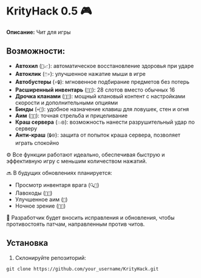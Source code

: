 # KrityHack 0.5 :video_game:

**Описание:** Чит для игры

## Возможности:
- **Автохил** (`💊📈`): автоматическое восстановление здоровья при ударе
- **Автоклик** (`🖱️⚡`): улучшенное нажатие мыши в игре
- **Автобустеры** (`⚡🔒`): мгновенное подбирание предметов без потерь
- **Расширенный инвентарь** (`🎒✨`): 28 слотов вместо обычных 16
- **Дрочка кланами** (`💪🔥`): мощный клановый контент с настройками скорости и дополнительными опциями
- **Бинды** (`⌨️🎯`): удобное назначение клавиш для ловушек, стен и огня
- **Аим** (`🔫🎯`): точная стрельба и прицеливание
- **Краш сервера** (`💥🌐`): возможность нанести разрушительный удар по серверу
- **Анти-краш** (`🔒🌐`): защита от попыток краша сервера, позволяет играть спокойно

⚙️ Все функции работают идеально, обеспечивая быструю и эффективную игру с меньшим количеством нажатий.

🔜 В будущих обновлениях планируется:
- Просмотр инвентаря врага (`🔍🎒`)
- Лавоходы (`🌋🚶`)
- Улучшенное аим (`🎯`)
- Ночное зрение (`🌙👀`)

💪 Разработчик будет вносить исправления и обновления, чтобы противостоять патчам, направленным против читов.

## Установка
1. Склонируйте репозиторий:
```shell
git clone https://github.com/your_username/KrityHack.git
